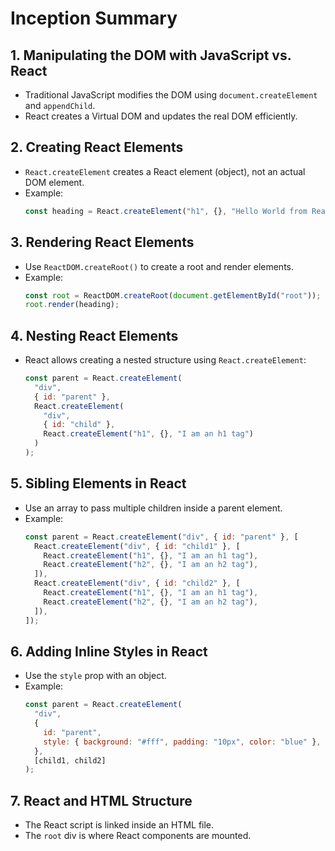 # Inception Summary

## 1. Manipulating the DOM with JavaScript vs. React

- Traditional JavaScript modifies the DOM using `document.createElement` and `appendChild`.
- React creates a Virtual DOM and updates the real DOM efficiently.

## 2. Creating React Elements

- `React.createElement` creates a React element (object), not an actual DOM element.
- Example:
  ```js
  const heading = React.createElement("h1", {}, "Hello World from React!");
  ```

## 3. Rendering React Elements

- Use `ReactDOM.createRoot()` to create a root and render elements.
- Example:
  ```js
  const root = ReactDOM.createRoot(document.getElementById("root"));
  root.render(heading);
  ```

## 4. Nesting React Elements

- React allows creating a nested structure using `React.createElement`:
  ```js
  const parent = React.createElement(
    "div",
    { id: "parent" },
    React.createElement(
      "div",
      { id: "child" },
      React.createElement("h1", {}, "I am an h1 tag")
    )
  );
  ```

## 5. Sibling Elements in React

- Use an array to pass multiple children inside a parent element.
- Example:
  ```js
  const parent = React.createElement("div", { id: "parent" }, [
    React.createElement("div", { id: "child1" }, [
      React.createElement("h1", {}, "I am an h1 tag"),
      React.createElement("h2", {}, "I am an h2 tag"),
    ]),
    React.createElement("div", { id: "child2" }, [
      React.createElement("h1", {}, "I am an h1 tag"),
      React.createElement("h2", {}, "I am an h2 tag"),
    ]),
  ]);
  ```

## 6. Adding Inline Styles in React

- Use the `style` prop with an object.
- Example:
  ```js
  const parent = React.createElement(
    "div",
    {
      id: "parent",
      style: { background: "#fff", padding: "10px", color: "blue" },
    },
    [child1, child2]
  );
  ```

## 7. React and HTML Structure

- The React script is linked inside an HTML file.
- The `root` div is where React components are mounted.
